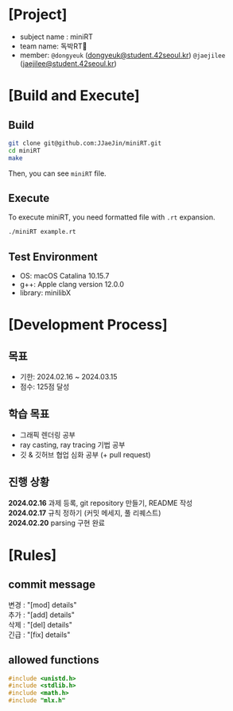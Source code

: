 # [Project]
- subject name : miniRT
- team name: 독박RT🍼
- member: `@dongyeuk` (dongyeuk@student.42seoul.kr) `@jaejilee` (jaejilee@student.42seoul.kr)

# [Build and Execute]
## Build
```bash
git clone git@github.com:JJaeJin/miniRT.git
cd miniRT
make
```
Then, you can see `miniRT` file.
## Execute
To execute miniRT, you need formatted file with `.rt` expansion.
```bash
./miniRT example.rt
```
## Test Environment
- OS: macOS Catalina 10.15.7
- g++: Apple clang version 12.0.0
- library: minilibX

# [Development Process]
## 목표
- 기한: 2024.02.16 ~ 2024.03.15
- 점수: 125점 달성
## 학습 목표
- 그래픽 렌더링 공부
- ray casting, ray tracing 기법 공부
- 깃 & 깃허브 협업 심화 공부 (+ pull request)
## 진행 상황
**2024.02.16** 과제 등록, git repository 만들기, README 작성  
**2024.02.17** 규칙 정하기 (커밋 메세지, 풀 리퀘스트)  
**2024.02.20** parsing 구현 완료  

# [Rules]
## commit message

변경 : "[mod] details"  
추가 : "[add] details"  
삭제 : "[del] details"  
긴급 : "[fix] details"  
## allowed functions
```c
#include <unistd.h>
#include <stdlib.h>
#include <math.h>
#include "mlx.h"
```
